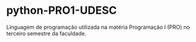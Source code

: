 # python-PRO1-UDESC
 Linguagem de programação utilizada na matéria Programação I (PRO) no terceiro semestre da faculdade.
